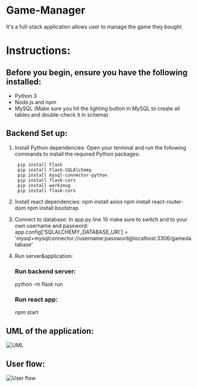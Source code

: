 # Game-Manager
It's a full-stack application allows user to manage the game they bought.

# Instructions: 
## Before you begin, ensure you have the following installed:

* Python 3
* Node.js and npm
* MySQL (Make sure you hit the lighting button in MySQL to create all tables and double-check it in schema)

## Backend Set up:
1. Install Python dependencies:
   Open your terminal and run the following commands to install the required Python packages:
   ``` 
    pip install Flask
    pip install Flask-SQLAlchemy
    pip install mysql-connector-python
    pip install flask-cors
    pip install werkzeug
    pip install flask-cors
   ```
3. Install react dependencies:
   npm install axios
   npm install react-router-dom
   npm install bootstrap
4. Connect to database: In app.py line 10 make sure to switch and to your own username and password:
   app.config['SQLALCHEMY_DATABASE_URI'] = 'mysql+mysqlconnector://username:password@localhost:3306/gamedatabase'

5. Run server&application:
   ### Run backend server:
   python -m flask run
   ### Run react app:
   npm start
   

## UML of the application:
![UML](https://github.com/Xiuyuan-S/Game-Manager/assets/88308061/76c16186-be07-43bd-980f-59348836d3b6)

## User flow:
![User flow](https://github.com/Xiuyuan-S/Game-Manager/assets/88308061/1ab54943-dbe3-42d8-baf8-5db81e2e88c1)
